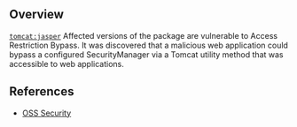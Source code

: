 ## Overview
[`tomcat:jasper`](http://search.maven.org/#search%7Cga%7C1%7Ca%3A%22jasper%22)
Affected versions of the package are vulnerable to Access Restriction Bypass. It was discovered that a malicious web application could bypass a configured SecurityManager via a Tomcat utility method that was accessible to web applications.

## References
- [OSS Security](http://seclists.org/oss-sec/2016/q4/259)

